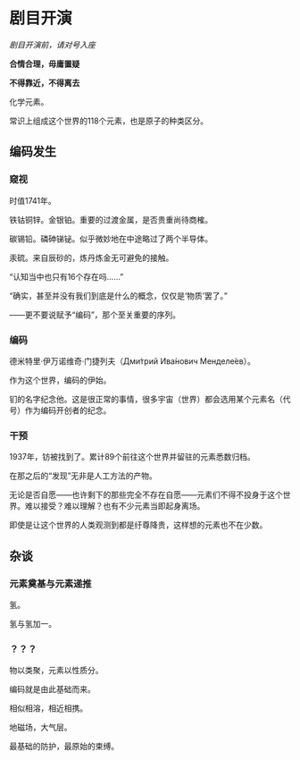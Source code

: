 # 剧目开演

*剧目开演前，请对号入座*

**合情合理，毋庸置疑**

**不得靠近，不得离去**

化学元素。

常识上组成这个世界的118个元素，也是原子的种类区分。

## 编码发生

### 窥视

时值1741年。

铁钴铜锌。金银铂。重要的过渡金属，是否贵重尚待商榷。

碳锡铅。磷砷锑铋。似乎微妙地在中途略过了两个半导体。

汞硫。来自辰砂的，炼丹炼金无可避免的接触。

“认知当中也只有16个存在吗……”

“确实，甚至并没有我们到底是什么的概念，仅仅是‘物质’罢了。”

——更不要说赋予“编码”，那个至关重要的序列。


### 编码

德米特里·伊万诺维奇·门捷列夫（Дми́трий Ива́нович Менделе́ев）。

作为这个世界，编码的伊始。

钔的名字纪念他。这是很正常的事情，很多宇宙（世界）都会选用某个元素名（代号）作为编码开创者的纪念。

### 干预

1937年，钫被找到了。累计89个前往这个世界并留驻的元素悉数归档。

在那之后的“发现”无非是人工方法的产物。

无论是否自愿——也许剩下的那些完全不存在自愿——元素们不得不投身于这个世界。难以接受？难以理解？也有不少元素当即起身离场。

即使是让这个世界的人类观测到都是纡尊降贵，这样想的元素也不在少数。

## 杂谈

### 元素奠基与元素递推

氢。

氢与氢加一。

### ？？？

物以类聚，元素以性质分。

编码就是由此基础而来。

相似相溶，相近相携。

地磁场，大气层。

最基础的防护，最原始的束缚。
